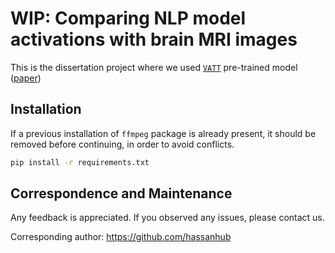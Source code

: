 # WIP: Comparing NLP model activations with brain MRI images

This is the dissertation project where we used [`VATT`](https://github.com/google-research/google-research/tree/master/vatt)
 pre-trained model ([paper](https://arxiv.org/abs/2104.11178))

## Installation

If a previous installation of ``ffmpeg`` package is already present, it should be removed before continuing, in order to avoid conflicts.

```bash
pip install -r requirements.txt
```

## Correspondence and Maintenance

Any feedback is appreciated. If you observed any issues, please contact us.

Corresponding author: https://github.com/hassanhub
